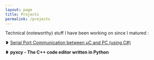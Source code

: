 ```yaml
---
layout: page
title: Projects
permalink: /projects
---
```

Technical (noteworthy) stuff I have been working on since I matured :

❥ <a href="https://rounakdatta.github.io/proj1">Serial Port Communication between μC and PC (using C#)</a>

❥ <b href="https://rounakdatta.github.io/proj1">pyxcy - The C++ code editor written in Python</b>